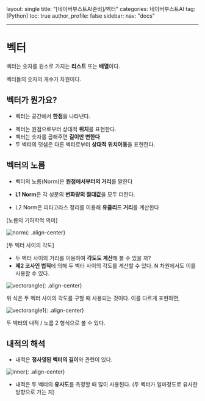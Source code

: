 layout: single
title: "[네이버부스트AI준비]/벡터"
categories: 네이버부스트AI
tag: [Python]
toc: true
author_profile: false
sidebar:
nav: "docs"

---

# 벡터

벡터는 숫자를 원소로 가지는 **리스트** 또는 **배열**이다.

벡터들의 숫자의 개수가 차원이다.

## 벡터가 뭔가요?

- 벡터는 공간에서 **한점**을 나타낸다.

* 벡터는 원점으로부터 상대적 **위치**를 표현한다.
* 벡터는 숫자를 곱해주면 **길이만 변한다**
* 두 벡터의 덧셈은 다른 벡터로부터 **상대적 위치이동**을 표현한다.

## 벡터의 노름

- 벡터의 노름(Norm)은 **원점에서부터의 거리**를 말한다

* **L1 Norm**은 각 성분의 **변화량의 절대값**을 모두 더한다.

* L2 Norm은 피타고라스 정리를 이용해 **유클리드 거리**를 계산한다

[노름의 기하학적 의미]

![norm]({{site.url}}/images/2023-08-27-naver8/norm.png){: .align-center}

[두 벡터 사이의 각도]

- 두 벡터 사이의 거리를 이용하여 **각도도 계산**해 볼 수 있을 까?
- **제2 코사인 법칙**에 의해 두 벡터 사이의 각도를 계산할 수 있다. N 차원에서도 이를 사용할 수 있다.

![vectorangle]({{site.url}}/images/2023-08-27-naver8/vectorangle.png){: .align-center}

위 식은 두 벡터 사이의 각도를 구할 때 사용되는 것이다. 이를 다르게 표현하면,

![vectorangle1]({{site.url}}/images/2023-08-27-naver8/vectorangle1.png){: .align-center}

두 벡터의 내적 / 노름 2 형식으로 볼 수 있다.

## 내적의 해석

- 내적은 **정사영된 벡터의 길이**와 관련이 있다.

![inner]({{site.url}}/images/2023-08-27-naver8/cosine.png){: .align-center}

- 내적은 두 벡터의 **유사도**를 측정할 때 많이 사용된다. (두 벡터가 얼마정도로 유사한 방향으로 가는 지)
